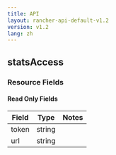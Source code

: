 ```yaml
---
title: API
layout: rancher-api-default-v1.2
version: v1.2
lang: zh
---
```


## statsAccess



### Resource Fields


#### Read Only Fields

Field | Type   | Notes
---|---|---
token | string  | 
url | string  | 


<br>

